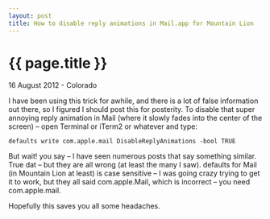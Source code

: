 ```yaml
---
layout: post
title: How to disable reply animations in Mail.app for Mountain Lion
---
```


{{ page.title }}
================

<p class="meta">16 August 2012 - Colorado</p>

I have been using this trick for awhile, and there is a lot of false information out there, so I figured I should post this for posterity.  To disable that super annoying reply animation in Mail (where it slowly fades into the center of the screen) – open Terminal or iTerm2 or whatever and type:

    defaults write com.apple.mail DisableReplyAnimations -bool TRUE

But wait! you say – I have seen numerous posts that say something similar. True dat – but they are all wrong (at least the many I saw). defaults for Mail (in Mountain Lion at least) is case sensitive – I was going crazy trying to get it to work, but they all said com.apple.Mail, which is incorrect – you need com.apple.mail.

Hopefully this saves you all some headaches.
